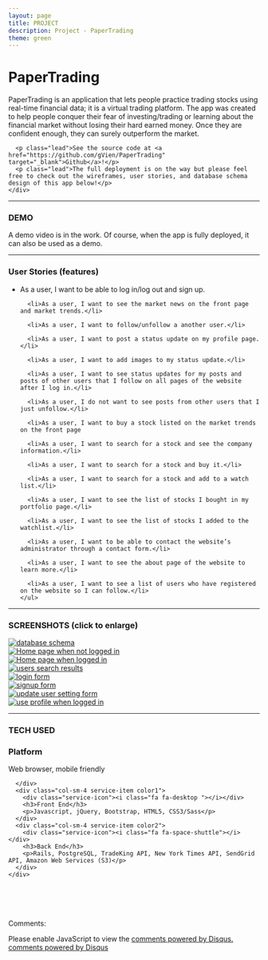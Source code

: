 ```yaml
---
layout: page
title: PROJECT
description: Project - PaperTrading
theme: green
---
```


<!-- App Information -->
<div class="container">
  <div class="row">
    <div class="col-md-6">
      <h1 class="header-title">PaperTrading</h1>
      <p class="lead">PaperTrading is an application that lets people practice trading stocks using real-time financial data; it is a virtual trading platform. The app was created to help people conquer their fear of investing/trading or learning about the financial market without losing their hard earned money. Once they are confident enough, they can surely outperform the market.
      </p>

      <p class="lead">See the source code at <a href="https://github.com/gVien/PaperTrading" target="_blank">Github</a>!</p>
      <p class="lead">The full deployment is on the way but please feel free to check out the wireframes, user stories, and database schema design of this app below!</p>
    </div>
  </div>
</div>

<hr class="project-divider">

<!-- Video Demo and Accomplishment -->
<div class="container">
  <div class="row">
    <div class="col-md-6">
      <h3 class="header-title">DEMO</h3>
      A demo video is in the work. Of course, when the app is fully deployed, it can also be used as a demo.
    </div>
  </div>
</div>

<hr class="project-divider">

<!-- User Stories -->
<div class="container">
  <div class="row">
    <h3 class="header-title">User Stories (features)</h3>
    <ul>
      <li>As a user, I want to be able to log in/log out and sign up.</li>

      <li>As a user, I want to see the market news on the front page and market trends.</li>

      <li>As a user, I want to follow/unfollow a another user.</li>

      <li>As a user, I want to post a status update on my profile page.</li>

      <li>As a user, I want to add images to my status update.</li>

      <li>As a user, I want to see status updates for my posts and posts of other users that I follow on all pages of the website after I log in.</li>

      <li>As a user, I do not want to see posts from other users that I just unfollow.</li>

      <li>As a user, I want to buy a stock listed on the market trends on the front page

      <li>As a user, I want to search for a stock and see the company information.</li>

      <li>As a user, I want to search for a stock and buy it.</li>

      <li>As a user, I want to search for a stock and add to a watch list.</li>

      <li>As a user, I want to see the list of stocks I bought in my portfolio page.</li>

      <li>As a user, I want to see the list of stocks I added to the watchlist.</li>

      <li>As a user, I want to be able to contact the website’s administrator through a contact form.</li>

      <li>As a user, I want to see the about page of the website to learn more.</li>

      <li>As a user, I want to see a list of users who have registered on the website so I can follow.</li>
    </ul>
  </div>
</div>

<hr class="project-divider">

<!-- Screenshot -->
<div class="container">
  <div class="row">
    <h3 class="header-title">SCREENSHOTS (click to enlarge)</h3>
    <div class="col-md-4"><a href="images/database-schema.png" data-lightbox="screenshot"><img class="border resize" src="images/database-schema.png" alt="database schema"></a></div>
    <div class="col-md-4"><a href="images/home-without-login.png" data-lightbox="screenshot"><img class="border resize" src="images/home-without-login.png" alt="Home page when not logged in"></a></div>
    <div class="col-md-4"><a href="images/home-with-login.png" data-lightbox="screenshot"><img class="border resize" src="images/home-with-login.png" alt="Home page when logged in"></a></div>
    <div class="col-md-4"><a href="images/users-search.png" data-lightbox="screenshot"><img class="border resize" src="images/users-search.png" alt="users search results"></a></div>
    <div class="col-md-4"><a href="images/login.png" data-lightbox="screenshot"><img class="border resize" src="images/login.png" alt="login form"></a></div>
    <div class="col-md-4"><a href="images/signup.png" data-lightbox="screenshot"><img class="border resize" src="images/signup.png" alt="signup form"></a></div>
    <div class="col-md-4"><a href="images/update-user-profile.png" data-lightbox="screenshot"><img class="border resize" src="images/update-user-profile.png" alt="update user setting form"></a></div>
   <div class="col-md-4"><a href="images/profile-with-login.png" data-lightbox="screenshot"><img class="border resize" src="images/profile-with-login.png" alt="use profile when logged in"></a></div>
  </div>
</div>

<hr class="project-divider">

<!-- Technology Used -->
<section id="services" class="add-padding bg-color-light-gray">
  <div class="container">
    <h3 class="header-title">TECH USED</h3>
    <div class="row">
      <div class="col-sm-4 service-item color3 ">
        <div class="service-icon"><i class="fa fa-lightbulb-o"></i></div>
        <h3>Platform</h3>
        <p>Web browser, mobile friendly</p>

      </div>
      <div class="col-sm-4 service-item color1">
        <div class="service-icon"><i class="fa fa-desktop "></i></div>
        <h3>Front End</h3>
        <p>Javascript, jQuery, Bootstrap, HTML5, CSS3/Sass</p>
      </div>
      <div class="col-sm-4 service-item color2">
        <div class="service-icon"><i class="fa fa-space-shuttle"></i></div>
        <h3>Back End</h3>
        <p>Rails, PostgreSQL, TradeKing API, New York Times API, SendGrid API, Amazon Web Services (S3)</p>
      </div>
    </div>
  </div>
</section>

<br><br><br><br>
Comments:

<div id="disqus_thread"></div>
<script type="text/javascript">
  var disqus_shortname = '{{site.disqushandler}}';

  /* * * DON'T EDIT BELOW THIS LINE * * */
  (function() {
      var dsq = document.createElement('script'); dsq.type = 'text/javascript'; dsq.async = true;
      dsq.src = '//' + disqus_shortname + '.disqus.com/embed.js';
      (document.getElementsByTagName('head')[0] || document.getElementsByTagName('body')[0]).appendChild(dsq);
  })();
</script>
<noscript>Please enable JavaScript to view the <a href="http://disqus.com/?ref_noscript">comments powered by Disqus.</a></noscript>
<a href="http://disqus.com" class="dsq-brlink">comments powered by <span class="logo-disqus">Disqus</span></a>


